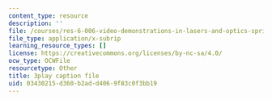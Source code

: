 ```yaml
---
content_type: resource
description: ''
file: /courses/res-6-006-video-demonstrations-in-lasers-and-optics-spring-2008/03430215d360b2add4069f83c0f3bb19_dBMtJEt6aO8.srt
file_type: application/x-subrip
learning_resource_types: []
license: https://creativecommons.org/licenses/by-nc-sa/4.0/
ocw_type: OCWFile
resourcetype: Other
title: 3play caption file
uid: 03430215-d360-b2ad-d406-9f83c0f3bb19
---
```

